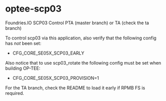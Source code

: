 # optee-scp03

Foundries.IO SCP03 Control PTA (master branch) or TA (check the ta branch)

To control scp03 via this application, also verify that the following
config has *not* been set:
* CFG_CORE_SE05X_SCP03_EARLY

Also notice that to use scp03_rotate the following config must be set
when building OP-TEE:
 * CFG_CORE_SE05X_SCP03_PROVISION=1

For the TA branch, check the README to load it early if RPMB FS is required.
